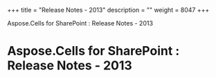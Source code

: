 +++
title = "Release Notes - 2013" 
description = "" 
weight = 8047 
+++

Aspose.Cells for SharePoint : Release Notes - 2013  

# Aspose.Cells for SharePoint : Release Notes - 2013


